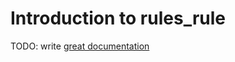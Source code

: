 # Introduction to rules_rule

TODO: write [great documentation](http://jacobian.org/writing/what-to-write/)
